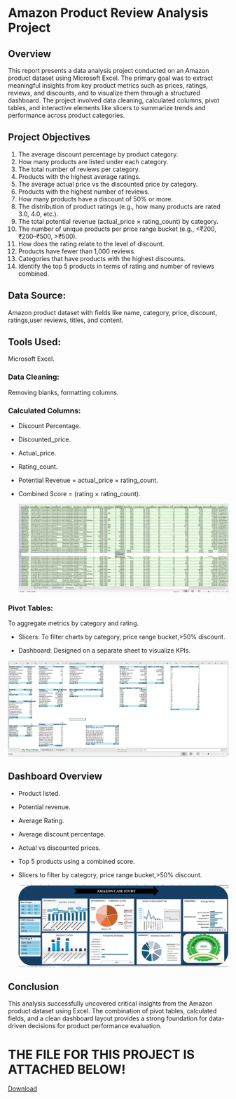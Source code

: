 # Amazon Product Review Analysis Project

## Overview

This report presents a data analysis project conducted on an Amazon product dataset using Microsoft Excel. The primary goal was to extract meaningful insights from key product metrics such as prices, ratings, reviews, and discounts, and to visualize them through a structured dashboard. The project involved data cleaning, calculated columns, pivot tables, and interactive elements like slicers to summarize trends and performance across product categories.


## Project Objectives

1. The average discount percentage by product category.
2. How many products are listed under each category. 
3. The total number of reviews per category.  
4. Products with the highest average ratings. 
5. The average actual price vs the discounted price by category. 
6. Products with the highest number of reviews. 
7. How many products have a discount of 50% or more. 
8. The distribution of product ratings (e.g., how many products are rated 3.0, 
4.0, etc.). 
9. The total potential revenue (actual_price × rating_count) by category.
10. The number of unique products per price range bucket (e.g., <₹200, 
   ₹200–₹500, >₹500). 
11. How does the rating relate to the level of discount. 
12. Products have fewer than 1,000 reviews. 
13. Categories that have products with the highest discounts. 
14. Identify the top 5 products in terms of rating and number of reviews combined. 

 
 ## Data Source:
  Amazon product dataset with fields like name, category, price, discount, ratings,user reviews, titles, and content.

## Tools Used:
  Microsoft Excel.
  
### Data Cleaning:
  Removing blanks, formatting columns.

### Calculated Columns:
- Discount Percentage.
- Discounted_price.
- Actual_price.
- Rating_count.
- Potential Revenue = actual_price × rating_count.
- Combined Score = (rating × rating_count).
  
  ![Image](https://github.com/Omotoso-Bukola/Amazon-case-study/blob/main/Screenshot%202025-07-04%20210631.png
  )

 ### Pivot Tables: 
  To aggregate metrics by category and rating.

 - Slicers: To filter charts by category, price range bucket,>50% discount.

 - Dashboard: Designed on a separate sheet to visualize KPIs.

 ![Image](https://github.com/Omotoso-Bukola/Amazon-case-study/blob/main/My%20pivot%20Table%20screenshot.png)

 
## Dashboard Overview
- Product listed.
- Potential revenue.
- Average Rating.
- Average discount percentage.
- Actual vs discounted prices.
- Top 5 products using a combined score.
- Slicers to filter by category, price range bucket,>50% discount.

  ![Image](https://github.com/Omotoso-Bukola/Amazon-case-study/blob/main/My%20excel%20screenshot.png)



## Conclusion

This analysis successfully uncovered critical insights from the Amazon product dataset using Excel. The combination of pivot tables, calculated fields, and a clean dashboard layout provides a strong foundation for data-driven decisions for product performance evaluation.

# THE FILE FOR THIS PROJECT IS ATTACHED BELOW!
[Download](https://github.com/Omotoso-Bukola/Amazon-case-study/blob/main/MY%20EXCEL%20PROJECT%2CAMAZON.xlsx)
